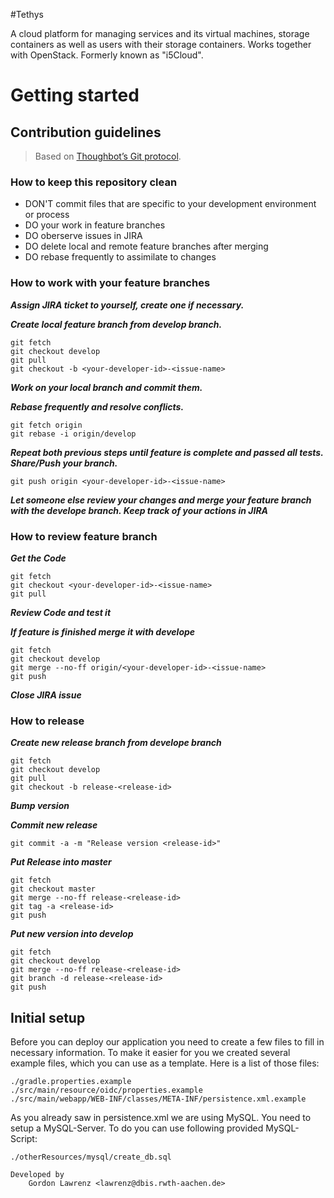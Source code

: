 #Tethys

A cloud platform for managing services and its virtual machines, storage containers as well as users with their storage containers. Works together with OpenStack. Formerly known as "i5Cloud".


# Getting started

## Contribution guidelines

> Based on [Thoughbot’s Git protocol][thoughtbot].

### How to keep this repository clean

* DON'T commit files that are specific to your development environment or process
* DO your work in feature branches
* DO oberserve issues in JIRA
* DO delete local and remote feature branches after merging
* DO rebase frequently to assimilate to changes

### How to work with your feature branches

***Assign JIRA ticket to yourself, create one if necessary.***

***Create local feature branch from develop branch.***

    git fetch
    git checkout develop
    git pull
    git checkout -b <your-developer-id>-<issue-name>
    
***Work on your local branch and commit them.***

***Rebase frequently and resolve conflicts.***

    git fetch origin
    git rebase -i origin/develop
    
***Repeat both previous steps until feature is complete and passed all tests. Share/Push your branch.***

    git push origin <your-developer-id>-<issue-name>
    
***Let someone else review your changes and merge your feature branch with the develope branch. Keep track of your actions in JIRA***
    
### How to review feature branch

***Get the Code***

    git fetch
    git checkout <your-developer-id>-<issue-name>
    git pull
    
***Review Code and test it***

***If feature is finished merge it with develope***

    git fetch
    git checkout develop
    git merge --no-ff origin/<your-developer-id>-<issue-name>
    git push
    
***Close JIRA issue***

### How to release

***Create new release branch from develope branch***

    git fetch
    git checkout develop
    git pull
    git checkout -b release-<release-id>
    
***Bump version***

***Commit new release***

    git commit -a -m "Release version <release-id>"
    
***Put Release into master***

    git fetch
    git checkout master
    git merge --no-ff release-<release-id>
    git tag -a <release-id>
    git push
    
***Put new version into develop***

    git fetch
    git checkout develop
    git merge --no-ff release-<release-id>
    git branch -d release-<release-id>
    git push
    
## Initial setup
Before you can deploy our application you need to create a few files to fill in necessary information.
To make it easier for you we created several example files, which you can use as a template.
Here is a list of those files:

    ./gradle.properties.example
    ./src/main/resource/oidc/properties.example
    ./src/main/webapp/WEB-INF/classes/META-INF/persistence.xml.example
  
As you already saw in persistence.xml we are using MySQL. You need to setup a MySQL-Server. To do you can use following provided MySQL-Script:

    ./otherResources/mysql/create_db.sql

```
Developed by
    Gordon Lawrenz <lawrenz@dbis.rwth-aachen.de>
```

[thoughtbot]: https://github.com/thoughtbot/guides/tree/master/protocol/git
